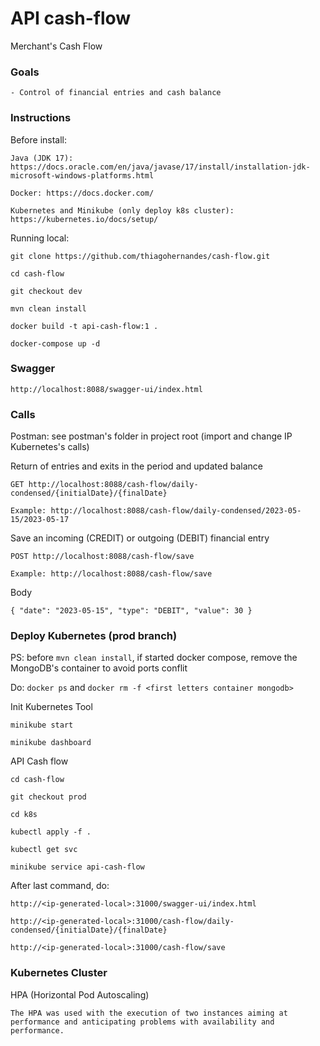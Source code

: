 # API cash-flow
Merchant's Cash Flow

### Goals
    - Control of financial entries and cash balance

### Instructions

Before install:

`Java (JDK 17): https://docs.oracle.com/en/java/javase/17/install/installation-jdk-microsoft-windows-platforms.html`

`Docker: https://docs.docker.com/`

`Kubernetes and Minikube (only deploy k8s cluster): https://kubernetes.io/docs/setup/`

Running local:

`git clone https://github.com/thiagohernandes/cash-flow.git`

`cd cash-flow`

`git checkout dev`

`mvn clean install`

`docker build -t api-cash-flow:1 .`

`docker-compose up -d`

### Swagger

`http://localhost:8088/swagger-ui/index.html`

### Calls

Postman: see postman's folder in project root (import and change IP Kubernetes's calls)

Return of entries and exits in the period and updated balance

`GET http://localhost:8088/cash-flow/daily-condensed/{initialDate}/{finalDate}`

`Example: http://localhost:8088/cash-flow/daily-condensed/2023-05-15/2023-05-17`

Save an incoming (CREDIT) or outgoing (DEBIT) financial entry

`POST http://localhost:8088/cash-flow/save`

`Example: http://localhost:8088/cash-flow/save`

Body

`{
"date": "2023-05-15",
"type": "DEBIT",
"value": 30
}`

### Deploy Kubernetes (prod branch)

PS: before `mvn clean install`, if started docker compose, remove the MongoDB's container to avoid ports conflit 

Do: `docker ps` and `docker rm -f <first letters container mongodb>`

Init Kubernetes Tool

`minikube start`

`minikube dashboard`

API Cash flow

`cd cash-flow`

`git checkout prod`

`cd k8s`

`kubectl apply -f .`

`kubectl get svc`

`minikube service api-cash-flow`

After last command, do:

`http://<ip-generated-local>:31000/swagger-ui/index.html`

`http://<ip-generated-local>:31000/cash-flow/daily-condensed/{initialDate}/{finalDate}`

`http://<ip-generated-local>:31000/cash-flow/save`

### Kubernetes Cluster

HPA (Horizontal Pod Autoscaling)

`The HPA was used with the execution of two instances aiming at performance and anticipating problems with availability and performance.`

